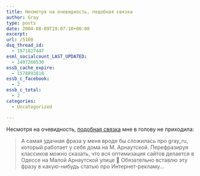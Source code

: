 ```yaml
---
title: Несмотря на очевидность, подобная связка
author: Gray
type: posts
date: 2004-08-09T19:07:10+00:00
excerpt:
url: /5160
dsq_thread_id:
  - 1971827447
esml_socialcount_LAST_UPDATED:
  - 1497260530
essb_cache_expire:
  - 1578893818
essb_c_facebook:
  - 2
essb_c_total:
  - 2
categories:
  - Uncategorized

---
```








Несмотря на очевидность, <a href="http://www.livejournal.com/users/volk/474080.html" target="_blank">подобная связка</a> мне в голову не приходила:

> А самая удачная фраза у меня вроде бы сложилась про gray_ru, который работает у себя дома на М. Арнаутской. Перефразируя классиков можно сказать, что вся оптимизация сайтов делается в Одессе на Малой Арнаутской улице 🙂 Обязательно вставлю эту фразу в какую-нибудь статью про Интернет-рекламу&#8230;